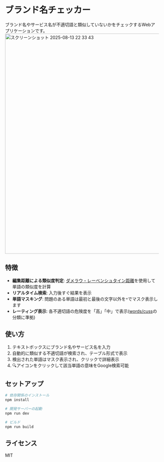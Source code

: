 # ブランド名チェッカー

ブランド名やサービス名が不適切語と類似していないかをチェックするWebアプリケーションです。
[<img width="1616" height="718" alt="スクリーンショット 2025-08-13 22 33 43" src="https://github.com/user-attachments/assets/2763ef04-9a0b-4a2b-9d86-71014dfae65a" />](https://masa-shin.github.io/bad-word-similarity-checker/)

## 特徴

- **編集距離による類似度判定**: [ダメラウ・レーベンシュタイン距離](https://ja.wikipedia.org/wiki/%E3%83%80%E3%83%A1%E3%83%A9%E3%82%A6%E3%83%BB%E3%83%AC%E3%83%BC%E3%83%99%E3%83%B3%E3%82%B7%E3%83%A5%E3%82%BF%E3%82%A4%E3%83%B3%E8%B7%9D%E9%9B%A2)を使用して単語の類似度を計算
- **リアルタイム検索**: 入力後すぐ結果を表示
- **単語マスキング**: 問題のある単語は最初と最後の文字以外を`*`でマスク表示します
- **レーティング表示**: 各不適切語の危険度を「高」「中」で表示([words/cuss](https://github.com/words/cuss)の分類に準拠)

## 使い方

1. テキストボックスにブランド名やサービス名を入力
2. 自動的に類似する不適切語が検索され、テーブル形式で表示
3. 検出された単語はマスク表示され、クリックで詳細表示
4. 🔍アイコンをクリックして該当単語の意味をGoogle検索可能

## セットアップ

```bash
# 依存関係のインストール
npm install

# 開発サーバーの起動
npm run dev

# ビルド
npm run build
```

## ライセンス

MIT
